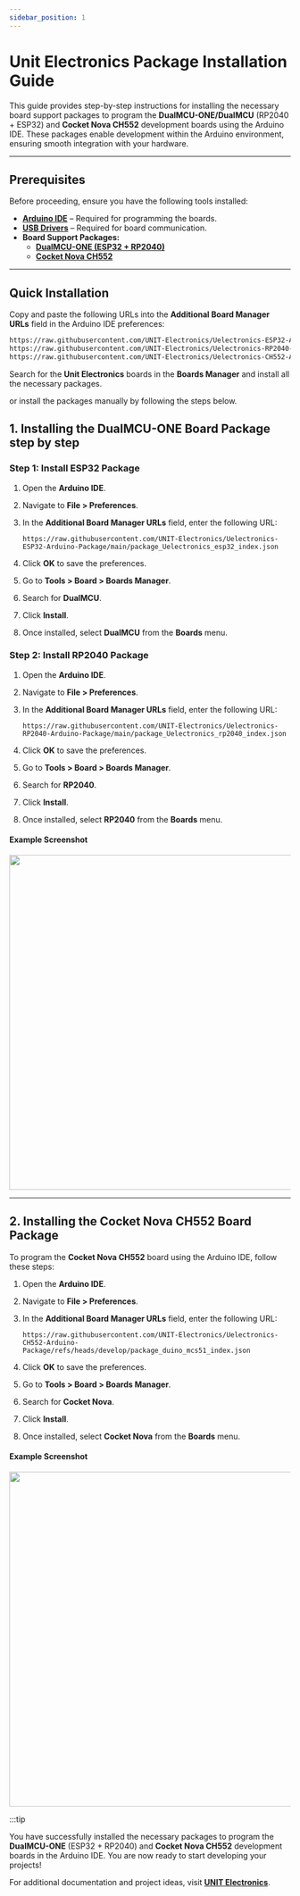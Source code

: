 ```yaml
---
sidebar_position: 1
---
```


# Unit Electronics Package Installation Guide


This guide provides step-by-step instructions for installing the necessary board support packages to program the **DualMCU-ONE/DualMCU** (RP2040 + ESP32) and **Cocket Nova CH552** development boards using the Arduino IDE. These packages enable development within the Arduino environment, ensuring smooth integration with your hardware.

---

## Prerequisites

Before proceeding, ensure you have the following tools installed:

- **[Arduino IDE](https://www.arduino.cc/en/software)** – Required for programming the boards.
- **[USB Drivers](https://www.silabs.com/developers/usb-to-uart-bridge-vcp-drivers)** – Required for board communication.
- **Board Support Packages:**
  - **[DualMCU-ONE (ESP32 + RP2040)](https://uelectronics.com/producto/unit-dualmcu-one-esp32-rp2040/)**
  - **[Cocket Nova CH552](https://uelectronics.com/producto/unit-cocket-nova-ch552g-tarjeta-de-desarrollo/)**

---
## Quick Installation
Copy and paste the following URLs into the **Additional Board Manager URLs** field in the Arduino IDE preferences:
```bash
https://raw.githubusercontent.com/UNIT-Electronics/Uelectronics-ESP32-Arduino-Package/main/package_Uelectronics_esp32_index.json
https://raw.githubusercontent.com/UNIT-Electronics/Uelectronics-RP2040-Arduino-Package/main/package_Uelectronics_rp2040_index.json
https://raw.githubusercontent.com/UNIT-Electronics/Uelectronics-CH552-Arduino-Package/refs/heads/develop/package_duino_mcs51_index.json
```
Search for the **Unit Electronics** boards in the **Boards Manager** and install all the necessary packages.

or install the packages manually by following the steps below.  


## 1. Installing the DualMCU-ONE Board Package step by step

### **Step 1: Install ESP32 Package**

1. Open the **Arduino IDE**.
2. Navigate to **File > Preferences**.
3. In the **Additional Board Manager URLs** field, enter the following URL:

   ```
   https://raw.githubusercontent.com/UNIT-Electronics/Uelectronics-ESP32-Arduino-Package/main/package_Uelectronics_esp32_index.json
   ```
4. Click **OK** to save the preferences.
5. Go to **Tools > Board > Boards Manager**.
6. Search for **DualMCU**.
7. Click **Install**.
8. Once installed, select **DualMCU** from the **Boards** menu.

### **Step 2: Install RP2040 Package**

1. Open the **Arduino IDE**.
2. Navigate to **File > Preferences**.
3. In the **Additional Board Manager URLs** field, enter the following URL:

   ```
   https://raw.githubusercontent.com/UNIT-Electronics/Uelectronics-RP2040-Arduino-Package/main/package_Uelectronics_rp2040_index.json
   ```
4. Click **OK** to save the preferences.
5. Go to **Tools > Board > Boards Manager**.
6. Search for **RP2040**.
7. Click **Install**.
8. Once installed, select **RP2040** from the **Boards** menu.

#### **Example Screenshot**
<div style={{ textAlign: "center" }}>
    <img src="https://raw.githubusercontent.com/Rabadan-uelectronics/DualMCU-RP2040-Arduino-Package/refs/heads/main/releases/download/0.0.0/BoardsManager.png" width="600px" />
    <br/>
</div>

---

## 2. Installing the Cocket Nova CH552 Board Package

To program the **Cocket Nova CH552** board using the Arduino IDE, follow these steps:

1. Open the **Arduino IDE**.
2. Navigate to **File > Preferences**.
3. In the **Additional Board Manager URLs** field, enter the following URL:

   ```
   https://raw.githubusercontent.com/UNIT-Electronics/Uelectronics-CH552-Arduino-Package/refs/heads/develop/package_duino_mcs51_index.json
   ```
4. Click **OK** to save the preferences.
5. Go to **Tools > Board > Boards Manager**.
6. Search for **Cocket Nova**.
7. Click **Install**.
8. Once installed, select **Cocket Nova** from the **Boards** menu.

#### **Example Screenshot**
<div style={{ textAlign: "center" }}>
    <img src="https://raw.githubusercontent.com/UNIT-Electronics/Uelectronics-CH552-Arduino-Package/refs/heads/main/images/board_json.png" width="600px" />
    <br/>
</div>

:::tip

You have successfully installed the necessary packages to program the **DualMCU-ONE** (ESP32 + RP2040) and **Cocket Nova CH552** development boards in the Arduino IDE. You are now ready to start developing your projects!

For additional documentation and project ideas, visit **[UNIT Electronics](https://uelectronics.com/)**.


